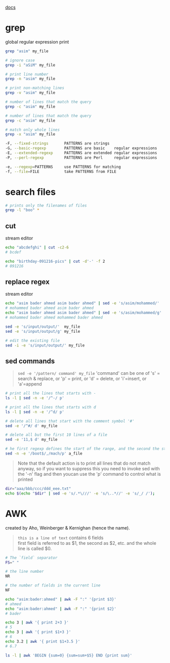 [docs](https://www-users.york.ac.uk/~mijp1/teaching/2nd_year_Comp_Lab/guides/grep_awk_sed.pdf)

# grep
global regular expression print
```bash
grep "asim" my_file

# ignore case
grep -i "aSiM" my_file

# print line number
grep -n "asim" my_file

# print non-matching lines
grep -v "asim" my_file

# number of lines that match the query
grep -c "asim" my_file

# number of lines that match the query
grep -c "asim" my_file

# match only whole lines
grep -x "asim" my_file

-F, --fixed-strings       PATTERNS are strings
-G, --basic-regexp        PATTERNS are basic    regular expressions
-E, --extended-regexp     PATTERNS are extended regular expressions
-P, --perl-regexp         PATTERNS are Perl     regular expressions

-e, --regexp=PATTERNS     use PATTERNS for matching
-f, --file=FILE           take PATTERNS from FILE
```


# search files
```bash
# prints only the filenames of files
grep -l "boo" *
```


## cut
stream editor
```bash
echo "abcdefghi" | cut -c2-6
# bcdef

echo "birthday-091216-pics" | cut -d'-' -f 2
# 091216
```


## replace regex
stream editor
```bash
echo "asim bader ahmed asim bader ahmed" | sed -e 's/asim/mohammed/'
# mohammed bader ahmed asim bader ahmed
echo "asim bader ahmed asim bader ahmed" | sed -e 's/asim/mohammed/g'
# mohammed bader ahmed mohammed bader ahmed

sed -e 's/input/output/'  my_file
sed -e 's/input/output/g' my_file

# edit the existing file
sed -i -e 's/input/output/' my_file
```

## sed commands
> `sed -e '/pattern/ command' my_file` 'command' can be one of 's' = search & replace, or 
> 'p' = print, or 'd' = delete, or 'i'=insert, or 'a'=append
```bash
# print all the lines that starts with -
ls -l | sed -n -e '/^-/ p'

# print all the lines that starts with d
ls -l | sed -n -e '/^d/ p'

# delete all lines that start with the comment symbol '#'
sed -e '/^#/ d' my_file

# delete all but the first 10 lines of a file
sed -e '11,$ d' my_file

# he first regexp defines the start of the range, and the second the stop
sed -n -e '/boot$/,/mach/p' a_file
```

>  Note that the default action is to print all lines that do not
match anyway, so if you want to suppress this you need to invoke
sed with the '-n' flag and then youcan use the 'p' command to 
control what is printed


```bash
dir="aaa/bbb/ccc/ddd_eee.txt"
echo $(echo "$dir" | sed -e 's/.*\///' -e 's/\..*//' -e 's/_/ /');
```

# AWK
created by Aho, Weinberger & Kernighan (hence the name).
> `this is a line of text` contains 6 fields    
> first field is referred to as $1, the second as $2, etc. 
> and the whole line is called $0.
```bash
# The `field` separator
FS=" "

# the line number
NR

# the number of fields in the current line
NF
```

```bash
echo "asim:bader:ahmed" | awk -F ":" '{print $3}'
# ahmed
echo "asim:bader:ahmed" | awk -F ":" '{print $2}'
# bader
```


```bash
echo 3 | awk '{ print 2+3 }'
# 5
echo 3 | awk '{ print $1+3 }'
# 6
echo 3.2 | awk '{ print $1+3.5 }'
# 6.7
```


```bash
ls -l | awk 'BEGIN {sum=0} {sum=sum+$5} END {print sum}'
```
